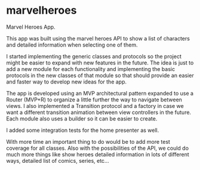 # marvelheroes

Marvel Heroes App.

This app was built using the marvel heroes API to show a list of characters and detailed information when selecting one of them.

I started implementing the generic classes and protocols so the project might be easier to expand with new features in the future. The idea is just to add a new module for each functionality and implementing the basic protocols in the new classes of that module so that should provide an easier and faster way to develop new ideas for the app.

The app is developed using an MVP architectural pattern expanded to use a Router (MVP+R) to organize a little further the way to navigate between views. I also implemented a Transition protocol and a factory in case we want a different transition animation between view controllers in the future. Each module also uses a builder so it can be easier to create.

I added some integration tests for the home presenter as well.

With more time an important thing to do would be to add more test coverage for all classes. Also with the possibilities of the API, we could do much more things like show heroes detailed information in lots of different ways, detailed list of comics, series, etc...
